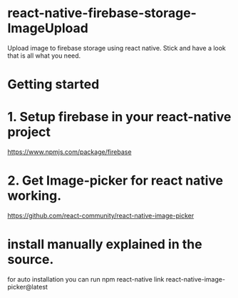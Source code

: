 # react-native-firebase-storage-ImageUpload
Upload image to firebase storage using react native. Stick and have a look that is all what you need. 
<br>
# Getting started <br> 
# 1. Setup firebase in your react-native project <br> 
  https://www.npmjs.com/package/firebase
# 2. Get Image-picker for react native working. <br> 
  https://github.com/react-community/react-native-image-picker
# install manually explained in the source. <br>
  for auto installation you can run npm react-native link react-native-image-picker@latest
